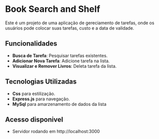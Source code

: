 # Book Search and Shelf

Este é um projeto de uma aplicação de gereciamento de tarefas, onde os usuários pode colocar suas tarefas, custo e a data de validade.

## Funcionalidades

- **Busca de Tarefa**: Pesquisar tarefas existentes.
- **Adicionar Nova Tarefa**: Adicione tarefa na lista.
- **Visualizar e Remover Livros**: Deleta tarefa da lista.

## Tecnologias Utilizadas

- **Css**  para estilização.
- **Express.js** para navegação.
- **MySql** para amarzenamento de dados da lista

## Acesso disponivel 

- Servidor rodando em http://localhost:3000